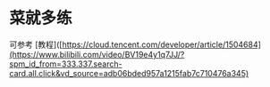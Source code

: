 # 菜就多练

可参考 [教程]([https://cloud.tencent.com/developer/article/1504684](https://www.bilibili.com/video/BV19e4y1q7JJ/?spm_id_from=333.337.search-card.all.click&vd_source=adb06bded957a1215fab7c710476a345)
